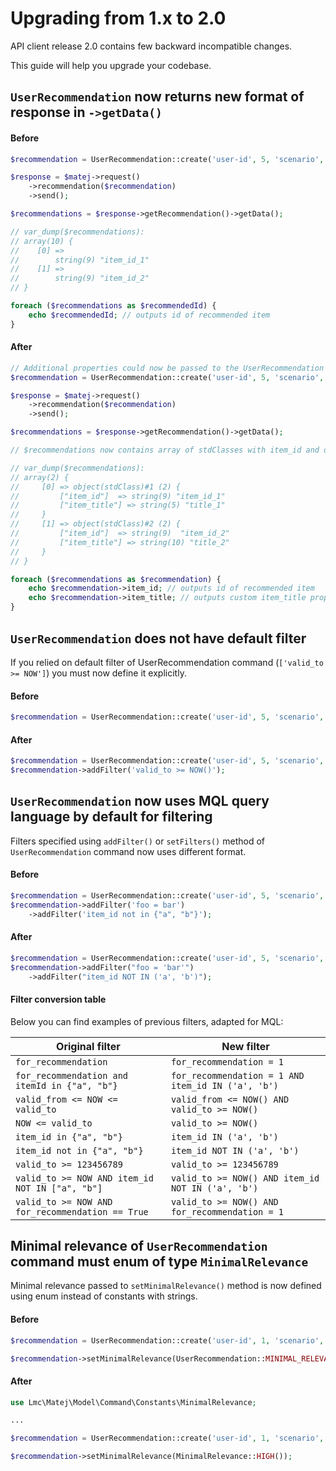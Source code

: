 # Upgrading from 1.x to 2.0

API client release 2.0 contains few backward incompatible changes.

This guide will help you upgrade your codebase.

## `UserRecommendation` now returns new format of response in `->getData()`

#### Before

```php
$recommendation = UserRecommendation::create('user-id', 5, 'scenario', 1.0, 3600);

$response = $matej->request()
    ->recommendation($recommendation)
    ->send();

$recommendations = $response->getRecommendation()->getData();

// var_dump($recommendations):
// array(10) {
//    [0] =>
//        string(9) "item_id_1"
//    [1] =>
//        string(9) "item_id_2"
// }

foreach ($recommendations as $recommendedId) {
    echo $recommendedId; // outputs id of recommended item
}
```

#### After

```php
// Additional properties could now be passed to the UserRecommendation command using constructor or setResponseProperties() method
$recommendation = UserRecommendation::create('user-id', 5, 'scenario', 1.0, 3600, ['item_title']);

$response = $matej->request()
    ->recommendation($recommendation)
    ->send();

$recommendations = $response->getRecommendation()->getData();

// $recommendations now contains array of stdClasses with item_id and other requested properties (item_title in this example)

// var_dump($recommendations):
// array(2) {
//     [0] => object(stdClass)#1 (2) {
//         ["item_id"]  => string(9) "item_id_1"
//         ["item_title"] => string(5) "title_1"
//     }
//     [1] => object(stdClass)#2 (2) {
//         ["item_id"]  => string(9)  "item_id_2"
//         ["item_title"] => string(10) "title_2"
//     }
// }

foreach ($recommendations as $recommendation) {
    echo $recommendation->item_id; // outputs id of recommended item
    echo $recommendation->item_title; // outputs custom item_title property of recommended item
}
```

## `UserRecommendation` does not have default filter

If you relied on default filter of UserRecommendation command (`['valid_to >= NOW']`) you must now define it explicitly.

#### Before

```php
$recommendation = UserRecommendation::create('user-id', 5, 'scenario', 1.0, 3600);
```

#### After

```php
$recommendation = UserRecommendation::create('user-id', 5, 'scenario', 1.0, 3600);
$recommendation->addFilter('valid_to >= NOW()');
```

## `UserRecommendation` now uses MQL query language by default for filtering

Filters specified using `addFilter()` or `setFilters()` method of `UserRecommendation` command now uses different format.

#### Before

```php
$recommendation = UserRecommendation::create('user-id', 5, 'scenario', 1.0, 3600);
$recommendation->addFilter('foo = bar')
    ->addFilter('item_id not in {"a", "b"}');
```

#### After

```php
$recommendation = UserRecommendation::create('user-id', 5, 'scenario', 1.0, 3600);
$recommendation->addFilter("foo = 'bar'")
    ->addFilter("item_id NOT IN ('a', 'b')");

```

#### Filter conversion table

Below you can find examples of previous filters, adapted for MQL:

| Original filter                                  | New filter                                         |
|--------------------------------------------------|----------------------------------------------------|
| `for_recommendation`                             | `for_recommendation = 1`                           |
| `for_recommendation and itemId in {"a", "b"}`    | `for_recommendation = 1 AND item_id IN ('a', 'b')` |
| `valid_from <= NOW <= valid_to`                  | `valid_from <= NOW() AND valid_to >= NOW()`        |
| `NOW <= valid_to`                                | `valid_to >= NOW()`                                |
| `item_id in {"a", "b"}`                          | `item_id IN ('a', 'b')`                            |
| `item_id not in {"a", "b"}`                      | `item_id NOT IN ('a', 'b')`                        |
| `valid_to >= 123456789`                          | `valid_to >= 123456789`                            |
| `valid_to >= NOW AND item_id NOT IN ["a", "b"]`  | `valid_to >= NOW() AND item_id NOT IN ('a', 'b')`  |
| `valid_to >= NOW AND for_recommendation == True` | `valid_to >= NOW() AND for_recommendation = 1`     |

## Minimal relevance of `UserRecommendation` command must enum of type `MinimalRelevance`

Minimal relevance passed to `setMinimalRelevance()` method is now defined using enum instead of constants with strings.

#### Before

```php
$recommendation = UserRecommendation::create('user-id', 1, 'scenario', 1.0, 3600);

$recommendation->setMinimalRelevance(UserRecommendation::MINIMAL_RELEVANCE_HIGH);
```

#### After

```php
use Lmc\Matej\Model\Command\Constants\MinimalRelevance;

...

$recommendation = UserRecommendation::create('user-id', 1, 'scenario', 1.0, 3600);

$recommendation->setMinimalRelevance(MinimalRelevance::HIGH());
```
